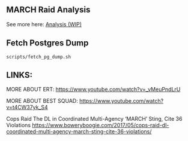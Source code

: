 ## MARCH Raid Analysis

See more here: [Analysis (WIP) ](analysis.md)

## Fetch Postgres Dump

```
scripts/fetch_pg_dump.sh
```

## LINKS:

MORE ABOUT ERT:
https://www.youtube.com/watch?v=_vMeuPndLrU

MORE ABOUT BEST SQUAD:
https://www.youtube.com/watch?v=t4CW37yk_S4

Cops Raid The DL in Coordinated Multi-Agency ‘MARCH’ Sting, Cite 36 Violations
https://www.boweryboogie.com/2017/05/cops-raid-dl-coordinated-multi-agency-march-sting-cite-36-violations/
